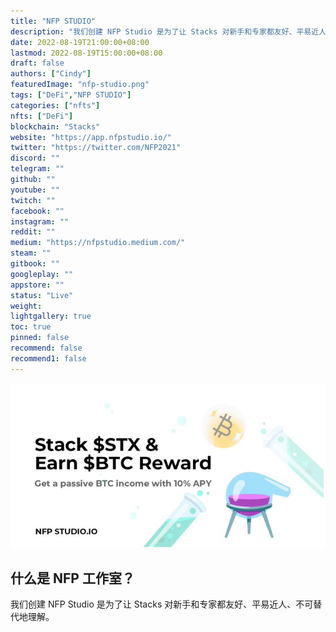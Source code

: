 ```yaml
---
title: "NFP STUDIO"
description: "我们创建 NFP Studio 是为了让 Stacks 对新手和专家都友好、平易近人、不可替代地理解。"
date: 2022-08-19T21:00:00+08:00
lastmod: 2022-08-19T15:00:00+08:00
draft: false
authors: ["Cindy"]
featuredImage: "nfp-studio.png"
tags: ["DeFi","NFP STUDIO"]
categories: ["nfts"]
nfts: ["DeFi"]
blockchain: "Stacks"
website: "https://app.nfpstudio.io/"
twitter: "https://twitter.com/NFP2021"
discord: ""
telegram: ""
github: ""
youtube: ""
twitch: ""
facebook: ""
instagram: ""
reddit: ""
medium: "https://nfpstudio.medium.com/"
steam: ""
gitbook: ""
googleplay: ""
appstore: ""
status: "Live"
weight: 
lightgallery: true
toc: true
pinned: false
recommend: false
recommend1: false
---
```

![img](20220824101017.png)

## 什么是 NFP 工作室？

我们创建 NFP Studio 是为了让 Stacks 对新手和专家都友好、平易近人、不可替代地理解。